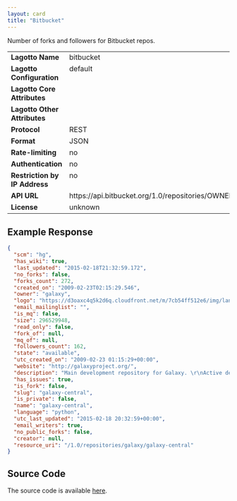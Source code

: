 ```yaml
---
layout: card
title: "Bitbucket"
---
```


Number of forks and followers for Bitbucket repos.

<table width=100% border="0" cellspacing="0" cellpadding="0">
<tbody>
<tr>
<td valign="top" width=30%><strong>Lagotto Name</strong></td>
<td valign="top" width=70%>bitbucket</td>
</tr>
<tr>
<td valign="top" width=20%><strong>Lagotto Configuration</strong></td>
<td valign="top" width=80%>default</td>
</tr>
<tr>
<td valign="top" width=20%><strong>Lagotto Core Attributes</strong></td>
<td valign="top" width=80%>&nbsp;</td>
</tr>
<td valign="top" width=20%><strong>Lagotto Other Attributes</strong></td>
<td valign="top" width=80%>&nbsp;</td>
</tr>
<tr>
<td valign="top" width=30%><strong>Protocol</strong></td>
<td valign="top" width=70%>REST</td>
</tr>
<tr>
<td valign="top" width=30%><strong>Format</strong></td>
<td valign="top" width=70%>JSON</td>
</tr>
<tr>
<td valign="top" width=20%><strong>Rate-limiting</strong></td>
<td valign="top" width=80%>no</td>
</tr>
<tr>
<td valign="top" width=20%><strong>Authentication</strong></td>
<td valign="top" width=80%>no</td>
</tr>
<tr>
<td valign="top" width=20%><strong>Restriction by IP Address</strong></td>
<td valign="top" width=80%>no</td>
</tr>
<tr>
<td valign="top" width=20%><strong>API URL</strong></td>
<td valign="top" width=80%>https://api.bitbucket.org/1.0/repositories/OWNER/REPO</td>
</tr>
<tr>
<td valign="top" width=20%><strong>License</strong></td>
<td valign="top" width=80%>unknown</td>
</tr>
</tbody>
</table>

## Example Response

```json
{
  "scm": "hg",
  "has_wiki": true,
  "last_updated": "2015-02-18T21:32:59.172",
  "no_forks": false,
  "forks_count": 272,
  "created_on": "2009-02-23T02:15:29.546",
  "owner": "galaxy",
  "logo": "https://d3oaxc4q5k2d6q.cloudfront.net/m/7cb54ff512e6/img/language-avatars/python_16.png",
  "email_mailinglist": "",
  "is_mq": false,
  "size": 296529948,
  "read_only": false,
  "fork_of": null,
  "mq_of": null,
  "followers_count": 162,
  "state": "available",
  "utc_created_on": "2009-02-23 01:15:29+00:00",
  "website": "http://galaxyproject.org/",
  "description": "Main development repository for Galaxy. \r\nActive development happens here, and this repository is thus intended for those working on Galaxy development. See http://bitbucket.org/galaxy/galaxy-dist/ for a more stable repository intended for end-users.  The project homepage is http://galaxyproject.org and the wiki is http://galaxyproject.org/wiki",
  "has_issues": true,
  "is_fork": false,
  "slug": "galaxy-central",
  "is_private": false,
  "name": "galaxy-central",
  "language": "python",
  "utc_last_updated": "2015-02-18 20:32:59+00:00",
  "email_writers": true,
  "no_public_forks": false,
  "creator": null,
  "resource_uri": "/1.0/repositories/galaxy/galaxy-central"
}
```

## Source Code
The source code is available [here](https://github.com/articlemetrics/lagotto/blob/master/app/models/sources/bitbucket.rb).
